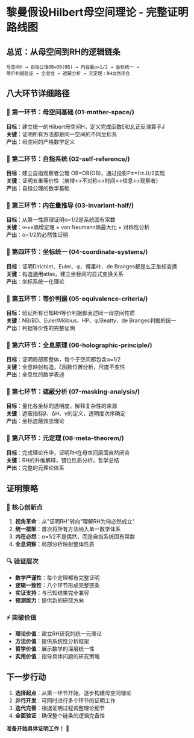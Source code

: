 # 黎曼假设Hilbert母空间理论 - 完整证明路线图

## 总览：从母空间到RH的逻辑链条

```
母空间H → 自指公理OB=OB(OB) → 内在量α=1/2 → 坐标统一 → 
等价判据验证 → 全息性 → 遮蔽分析 → 元定理：RH自然闭合
```

## 八大环节详细路径

### 🔸 第一环节：母空间基础 (01-mother-space/)
**目标**：建立统一的Hilbert母空间H，定义完成函数ξ和幺正反演算子J  
**关键**：证明所有方法都是同一空间的不同坐标系  
**产出**：母空间的严格数学定义

### 🔸 第二环节：自指系统 (02-self-reference/)  
**目标**：建立自指观察者公理 OB=OB(OB)，通过投影P±=(I±J)/2实现  
**关键**：证明五重等价性（熵增↔不对称↔时间↔信息↔观察者）  
**产出**：自指公理的数学基础

### 🔸 第三环节：内在量推导 (03-invariant-half/)
**目标**：从第一性原理证明α=1/2是系统固有常数  
**关键**：∞+x熵增定理 + von Neumann熵最大化 + 对称性分析  
**产出**：α=1/2的必然性证明

### 🔸 第四环节：坐标统一 (04-coordinate-systems/)
**目标**：证明Dirichlet、Euler、φ、傅里叶、de Branges都是幺正坐标变换  
**关键**：构造通用atlas，建立坐标间的显式变换关系  
**产出**：坐标系统一化理论

### 🔸 第五环节：等价判据 (05-equivalence-criteria/)
**目标**：验证所有已知RH等价判据都表述同一母空间性质  
**关键**：NB/BD、Euler/Möbius、HP、φ/Beatty、de Branges判据的统一  
**产出**：判据等价性的完整证明

### 🔸 第六环节：全息原理 (06-holographic-principle/)
**目标**：证明局部即整体，每个子空间都包含α=1/2  
**关键**：全息映射构造，ζ函数位置分析，尺度不变性  
**产出**：全息性的数学表述

### 🔸 第七环节：遮蔽分析 (07-masking-analysis/)
**目标**：量化各坐标的透明度，解释复杂性的来源  
**关键**：遮蔽指标β、ΔH、γ的定义，透明度次序确定  
**产出**：坐标遮蔽效应理论

### 🔸 第八环节：元定理 (08-meta-theorem/)
**目标**：完成理论升华，证明RH在母空间层面自然闭合  
**关键**：RH的升维解释，错位性质分析，哲学总结  
**产出**：完整的元理论体系

## 证明策略

### 🎯 核心创新点
1. **视角革命**：从"证明RH"转向"理解RH为何必然成立"
2. **统一框架**：首次将所有方法纳入单一数学体系  
3. **内在必然**：α=1/2不是偶然，而是自指系统固有常数
4. **全息洞察**：局部分析映射整体性质

### 🔍 验证层次
- **数学严谨性**：每个定理都有完整证明
- **逻辑一致性**：八个环节形成完整链条
- **实证支持**：与已知结果完全兼容
- **预测能力**：提供新的研究方向

### ⚡ 突破价值  
- **理论价值**：建立RH研究的统一元理论
- **方法价值**：提供系统性分析框架
- **哲学价值**：展示数学的深层统一性
- **实用价值**：指导具体问题的研究策略

## 下一步行动

1. **选择起点**：从第一环节开始，逐步构建母空间理论
2. **并行开发**：可同时进行多个环节的证明工作
3. **迭代完善**：根据证明过程调整理论细节
4. **全面验证**：确保整个链条的逻辑完备性

**准备开始具体证明工作！** 🚀